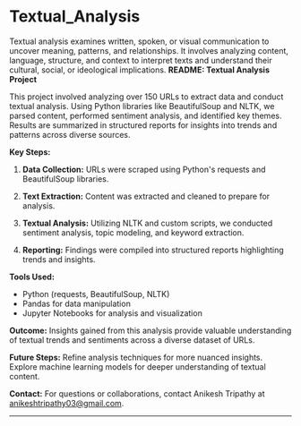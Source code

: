 # Textual_Analysis
Textual analysis examines written, spoken, or visual communication to uncover meaning, patterns, and relationships. It involves analyzing content, language, structure, and context to interpret texts and understand their cultural, social, or ideological implications.
**README: Textual Analysis Project**

This project involved analyzing over 150 URLs to extract data and conduct textual analysis. Using Python libraries like BeautifulSoup and NLTK, we parsed content, performed sentiment analysis, and identified key themes. Results are summarized in structured reports for insights into trends and patterns across diverse sources.

**Key Steps:**
1. **Data Collection:** URLs were scraped using Python's requests and BeautifulSoup libraries.
   
2. **Text Extraction:** Content was extracted and cleaned to prepare for analysis.
   
3. **Textual Analysis:** Utilizing NLTK and custom scripts, we conducted sentiment analysis, topic modeling, and keyword extraction.
   
4. **Reporting:** Findings were compiled into structured reports highlighting trends and insights.

**Tools Used:**
- Python (requests, BeautifulSoup, NLTK)
- Pandas for data manipulation
- Jupyter Notebooks for analysis and visualization

**Outcome:**
Insights gained from this analysis provide valuable understanding of textual trends and sentiments across a diverse dataset of URLs.

**Future Steps:**
Refine analysis techniques for more nuanced insights. Explore machine learning models for deeper understanding of textual content.

**Contact:**
For questions or collaborations, contact Anikesh Tripathy at anikeshtripathy03@gmail.com.

---

